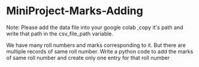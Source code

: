 # MiniProject-Marks-Adding

Note: Please add the data file into your google colab ,copy it's path and write that path in the csv_file_path variable.

We have many roll numbers and marks corresponding to it. But there are multiple records of same roll number. Write a python code to add the marks of same roll number and create only one entry for that roll number

